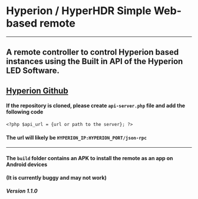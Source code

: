 # Hyperion / HyperHDR Simple Web-based remote
----
## A remote controller to control Hyperion based instances using the Built in API of the Hyperion LED Software.
[Hyperion Github](https://github.com/hyperion-project/hyperion.ng)
----
#### If the repository is cloned, please create `api-server.php` file and add the following code

`<?php
$api_url = {url or path to the server};
?>`

#### The url will likely be `HYPERION_IP:HYPERION_PORT/json-rpc` 
----
#### The `build` folder contains an APK to install the remote as an app on Android devices 
#### (It is currently buggy and may not work)

***Version 1.1.0***
